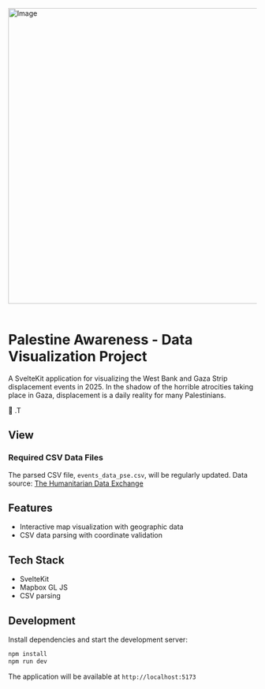 
<img width="600" height="600" alt="Image" src="https://github.com/user-attachments/assets/f0ef76c9-6d61-48ab-b68d-4ea66d01dead" />
<br />
<br />

# Palestine Awareness - Data Visualization Project

A SvelteKit application for visualizing the West Bank and Gaza Strip displacement events in 2025. In the shadow of the horrible atrocities taking place in Gaza, displacement is a daily reality for many Palestinians.

:pray: .T

## View 


### Required CSV Data Files

The parsed CSV file, `events_data_pse.csv`, will be regularly updated. Data source: [The Humanitarian Data Exchange](https://data.humdata.org/dataset/idmc-event-data-for-pse/resource/759900bf-d08a-4523-8e4a-157aa97e3d29)

## Features

- Interactive map visualization with geographic data
- CSV data parsing with coordinate validation

## Tech Stack

- SvelteKit
- Mapbox GL JS
- CSV parsing

## Development

Install dependencies and start the development server:

```sh
npm install
npm run dev
```

The application will be available at `http://localhost:5173`
